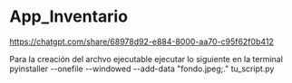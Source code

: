 # App_Inventario

https://chatgpt.com/share/68978d92-e884-8000-aa70-c95f62f0b412

Para la creación del archvo ejecutable ejecutar lo siguiente en la terminal
pyinstaller --onefile --windowed --add-data "fondo.jpeg;." tu_script.py
